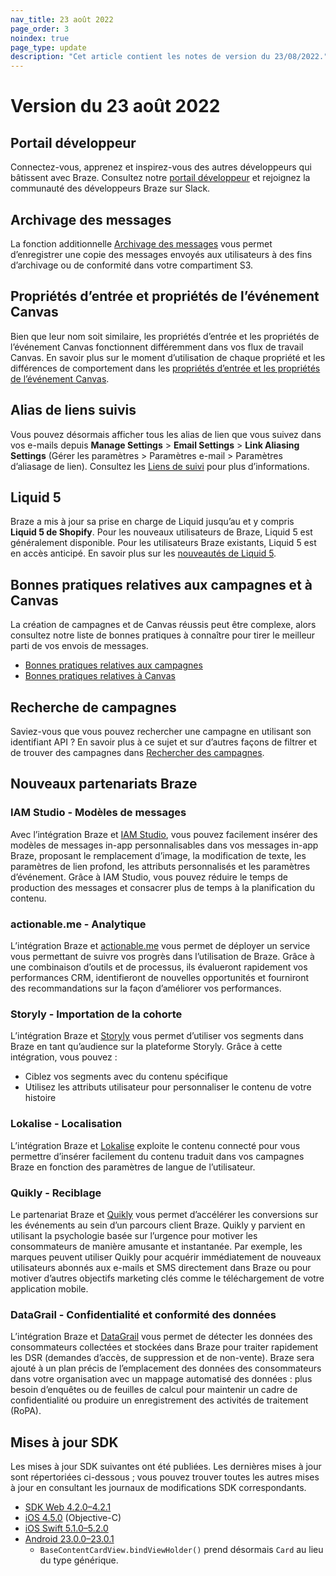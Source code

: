 ```yaml
---
nav_title: 23 août 2022
page_order: 3
noindex: true
page_type: update
description: "Cet article contient les notes de version du 23/08/2022."
---
```


# Version du 23 août 2022

## Portail développeur

Connectez-vous, apprenez et inspirez-vous des autres développeurs qui bâtissent avec Braze. Consultez notre [portail développeur](https://www.braze.com/dev-portal) et rejoignez la communauté des développeurs Braze sur Slack.

## Archivage des messages

La fonction additionnelle [Archivage des messages]({{site.baseurl}}/user_guide/data_and_analytics/export_braze_data/message_archiving/) vous permet d’enregistrer une copie des messages envoyés aux utilisateurs à des fins d’archivage ou de conformité dans votre compartiment S3.

## Propriétés d’entrée et propriétés de l’événement Canvas

Bien que leur nom soit similaire, les propriétés d’entrée et les propriétés de l’événement Canvas fonctionnent différemment dans vos flux de travail Canvas. En savoir plus sur le moment d’utilisation de chaque propriété et les différences de comportement dans les [propriétés d’entrée et les propriétés de l’événement Canvas]({{site.baseurl}}/user_guide/engagement_tools/canvas/create_a_canvas/canvas_entry_properties_event_properties).

## Alias de liens suivis

Vous pouvez désormais afficher tous les alias de lien que vous suivez dans vos e-mails depuis **Manage Settings** > **Email Settings** > **Link Aliasing Settings** (Gérer les paramètres > Paramètres e-mail > Paramètres d’aliasage de lien). Consultez les [Liens de suivi]({{site.baseurl}}/user_guide/message_building_by_channel/email/templates/link_aliasing/#tracking-links) pour plus d’informations.

## Liquid 5

Braze a mis à jour sa prise en charge de Liquid jusqu’au et y compris **Liquid 5 de Shopify**. Pour les nouveaux utilisateurs de Braze, Liquid 5 est généralement disponible. Pour les utilisateurs Braze existants, Liquid 5 est en accès anticipé. En savoir plus sur les [nouveautés de Liquid 5]({{site.baseurl}}/user_guide/personalization_and_dynamic_content/liquid#whats-new-with-liquid-5).

## Bonnes pratiques relatives aux campagnes et à Canvas

La création de campagnes et de Canvas réussis peut être complexe, alors consultez notre liste de bonnes pratiques à connaître pour tirer le meilleur parti de vos envois de messages.

- [Bonnes pratiques relatives aux campagnes]({{site.baseurl}}/user_guide/engagement_tools/campaigns/ideas_and_strategies/best_practices/)
- [Bonnes pratiques relatives à Canvas]({{site.baseurl}}/user_guide/engagement_tools/canvas/best_practices/)

## Recherche de campagnes

Saviez-vous que vous pouvez rechercher une campagne en utilisant son identifiant API ? En savoir plus à ce sujet et sur d’autres façons de filtrer et de trouver des campagnes dans [Rechercher des campagnes]({{site.baseurl}}/user_guide/engagement_tools/campaigns/managing_campaigns/search_campaigns/).

## Nouveaux partenariats Braze

### IAM Studio - Modèles de messages

Avec l’intégration Braze et [IAM Studio]({{site.baseurl}}/partners/message_orchestration/channel_extensions/email_templates/iam_studio/), vous pouvez facilement insérer des modèles de messages in-app personnalisables dans vos messages in-app Braze, proposant le remplacement d’image, la modification de texte, les paramètres de lien profond, les attributs personnalisés et les paramètres d’événement. Grâce à IAM Studio, vous pouvez réduire le temps de production des messages et consacrer plus de temps à la planification du contenu.

### actionable.me - Analytique

L’intégration Braze et [actionable.me]({{site.baseurl}}/partners/data_and_infrastructure_agility/analytics/actionableme/) vous permet de déployer un service vous permettant de suivre vos progrès dans l’utilisation de Braze. Grâce à une combinaison d’outils et de processus, ils évalueront rapidement vos performances CRM, identifieront de nouvelles opportunités et fourniront des recommandations sur la façon d’améliorer vos performances.

### Storyly - Importation de la cohorte

L’intégration Braze et [Storyly]({{site.baseurl}}/partners/data_and_infrastructure_agility/cohort_import/storyly/) vous permet d’utiliser vos segments dans Braze en tant qu’audience sur la plateforme Storyly. Grâce à cette intégration, vous pouvez :

- Ciblez vos segments avec du contenu spécifique
- Utilisez les attributs utilisateur pour personnaliser le contenu de votre histoire

### Lokalise - Localisation

L’intégration Braze et [Lokalise]({{site.baseurl}}/partners/message_personalization/localization/lokalise/) exploite le contenu connecté pour vous permettre d’insérer facilement du contenu traduit dans vos campagnes Braze en fonction des paramètres de langue de l’utilisateur.

### Quikly - Reciblage

Le partenariat Braze et [Quikly]({{site.baseurl}}/partners/message_orchestration/additional_channels/retargeting/quikly/) vous permet d’accélérer les conversions sur les événements au sein d’un parcours client Braze. Quikly y parvient en utilisant la psychologie basée sur l’urgence pour motiver les consommateurs de manière amusante et instantanée. Par exemple, les marques peuvent utiliser Quikly pour acquérir immédiatement de nouveaux utilisateurs abonnés aux e-mails et SMS directement dans Braze ou pour motiver d’autres objectifs marketing clés comme le téléchargement de votre application mobile.

### DataGrail - Confidentialité et conformité des données

L’intégration Braze et [DataGrail]({{site.baseurl}}/partners/data_and_infrastructure_agility/data_privacy/datagrail/) vous permet de détecter les données des consommateurs collectées et stockées dans Braze pour traiter rapidement les DSR (demandes d’accès, de suppression et de non-vente). Braze sera ajouté à un plan précis de l’emplacement des données des consommateurs dans votre organisation avec un mappage automatisé des données : plus besoin d’enquêtes ou de feuilles de calcul pour maintenir un cadre de confidentialité ou produire un enregistrement des activités de traitement (RoPA).

## Mises à jour SDK

Les mises à jour SDK suivantes ont été publiées. Les dernières mises à jour sont répertoriées ci-dessous ; vous pouvez trouver toutes les autres mises à jour en consultant les journaux de modifications SDK correspondants.

- [SDK Web 4.2.0–4.2.1](https://github.com/braze-inc/braze-web-sdk/blob/master/CHANGELOG.md#421)
- [iOS 4.5.0](https://github.com/Appboy/appboy-ios-sdk/blob/master/CHANGELOG.md#450) (Objective-C)
- [iOS Swift 5.1.0–5.2.0](https://github.com/braze-inc/braze-swift-sdk/blob/main/CHANGELOG.md#520)
- [Android 23.0.0–23.0.1](https://github.com/braze-inc/braze-android-sdk/blob/master/CHANGELOG.md#2301)
    - `BaseContentCardView.bindViewHolder()` prend désormais `Card` au lieu du type générique.
